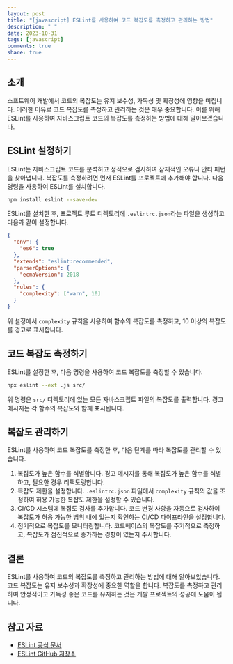 ```yaml
---
layout: post
title: "[javascript] ESLint를 사용하여 코드 복잡도를 측정하고 관리하는 방법"
description: " "
date: 2023-10-31
tags: [javascript]
comments: true
share: true
---
```


## 소개
소프트웨어 개발에서 코드의 복잡도는 유지 보수성, 가독성 및 확장성에 영향을 미칩니다. 이러한 이유로 코드 복잡도를 측정하고 관리하는 것은 매우 중요합니다. 이를 위해 ESLint를 사용하여 자바스크립트 코드의 복잡도를 측정하는 방법에 대해 알아보겠습니다.

## ESLint 설정하기
ESLint는 자바스크립트 코드를 분석하고 정적으로 검사하여 잠재적인 오류나 안티 패턴을 찾아냅니다. 복잡도를 측정하려면 먼저 ESLint를 프로젝트에 추가해야 합니다. 다음 명령을 사용하여 ESLint를 설치합니다.

```bash
npm install eslint --save-dev
```

ESLint를 설치한 후, 프로젝트 루트 디렉토리에 `.eslintrc.json`라는 파일을 생성하고 다음과 같이 설정합니다.

```json
{
  "env": {
    "es6": true
  },
  "extends": "eslint:recommended",
  "parserOptions": {
    "ecmaVersion": 2018
  },
  "rules": {
    "complexity": ["warn", 10]
  }
}
```

위 설정에서 `complexity` 규칙을 사용하여 함수의 복잡도를 측정하고, 10 이상의 복잡도를 경고로 표시합니다.

## 코드 복잡도 측정하기
ESLint를 설정한 후, 다음 명령을 사용하여 코드 복잡도를 측정할 수 있습니다.

```bash
npx eslint --ext .js src/
```

위 명령은 `src/` 디렉토리에 있는 모든 자바스크립트 파일의 복잡도를 출력합니다. 경고 메시지는 각 함수의 복잡도와 함께 표시됩니다.

## 복잡도 관리하기
ESLint를 사용하여 코드 복잡도를 측정한 후, 다음 단계를 따라 복잡도를 관리할 수 있습니다.

1. 복잡도가 높은 함수를 식별합니다. 경고 메시지를 통해 복잡도가 높은 함수를 식별하고, 필요한 경우 리팩토링합니다.
2. 복잡도 제한을 설정합니다. `.eslintrc.json` 파일에서 `complexity` 규칙의 값을 조정하여 허용 가능한 복잡도 제한을 설정할 수 있습니다.
3. CI/CD 시스템에 복잡도 검사를 추가합니다. 코드 변경 사항을 자동으로 검사하여 복잡도가 허용 가능한 범위 내에 있는지 확인하는 CI/CD 파이프라인을 설정합니다.
4. 정기적으로 복잡도를 모니터링합니다. 코드베이스의 복잡도를 주기적으로 측정하고, 복잡도가 점진적으로 증가하는 경향이 있는지 주시합니다.

## 결론
ESLint를 사용하여 코드의 복잡도를 측정하고 관리하는 방법에 대해 알아보았습니다. 코드 복잡도는 유지 보수성과 확장성에 중요한 역할을 합니다. 복잡도를 측정하고 관리하여 안정적이고 가독성 좋은 코드를 유지하는 것은 개발 프로젝트의 성공에 도움이 됩니다.

## 참고 자료
- [ESLint 공식 문서](https://eslint.org/docs/user-guide/getting-started)
- [ESLint GitHub 저장소](https://github.com/eslint/eslint)